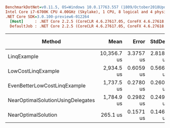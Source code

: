 ``` ini

BenchmarkDotNet=v0.11.5, OS=Windows 10.0.17763.557 (1809/October2018Update/Redstone5)
Intel Core i7-6700K CPU 4.00GHz (Skylake), 1 CPU, 8 logical and 4 physical cores
.NET Core SDK=3.0.100-preview6-012264
  [Host]     : .NET Core 2.2.5 (CoreCLR 4.6.27617.05, CoreFX 4.6.27618.01), 64bit RyuJIT
  DefaultJob : .NET Core 2.2.5 (CoreCLR 4.6.27617.05, CoreFX 4.6.27618.01), 64bit RyuJIT


```
|                            Method |        Mean |     Error |    StdDev | Ratio | RatioSD |    Gen 0 | Gen 1 | Gen 2 | Allocated |
|---------------------------------- |------------:|----------:|----------:|------:|--------:|---------:|------:|------:|----------:|
|                       LinqExample | 10,356.7 us | 3.3757 us | 2.8188 us | 39.07 |    0.03 | 218.7500 |     - |     - |  960000 B |
|                LowCostLinqExample |  2,934.5 us | 0.6059 us | 0.5668 us | 11.07 |    0.01 |        - |     - |     - |         - |
|      EvenBetterLowCostLinqExample |  1,737.5 us | 0.2780 us | 0.2601 us |  6.55 |    0.00 |        - |     - |     - |         - |
| NearOptimalSolutionUsingDelegates |  1,784.9 us | 0.2982 us | 0.2490 us |  6.73 |    0.00 |        - |     - |     - |         - |
|               NearOptimalSolution |    265.1 us | 0.1571 us | 0.1469 us |  1.00 |    0.00 |        - |     - |     - |         - |

